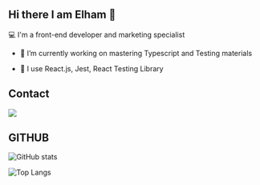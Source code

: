  ## Hi there I am Elham 👋
💻 I'm a front-end developer and marketing specialist

- 🔭 I’m currently working on mastering Typescript and Testing materials

- 🌱 I use React.js, Jest, React Testing Library


## Contact

[<img src="https://img.shields.io/badge/LinkedIn-0077B5?style=for-the-badge&logo=linkedin&logoColor=black" />](https://www.linkedin.com/in/fatemeh-doroodian-7376a683/)

## GITHUB

![GitHub stats](https://github-readme-stats.vercel.app/api?username=Elhamdorudian&show_icons=true&theme=dracula)

![Top Langs](https://github-readme-stats.vercel.app/api/top-langs/?username=Elhamdorudian&theme=dracula)
